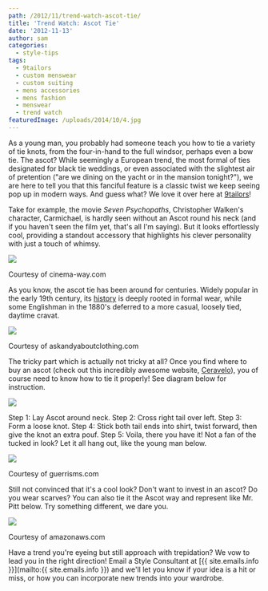 ```yaml
---
path: /2012/11/trend-watch-ascot-tie/
title: 'Trend Watch: Ascot Tie'
date: '2012-11-13'
author: sam
categories:
  - style-tips
tags:
  - 9tailors
  - custom menswear
  - custom suiting
  - mens accessories
  - mens fashion
  - menswear
  - trend watch
featuredImage: /uploads/2014/10/4.jpg
---
```

As a young man, you probably had someone teach you how to tie a variety of tie knots, from the four-in-hand to the full windsor, perhaps even a bow tie. The ascot? While seemingly a European trend, the most formal of ties designated for black tie weddings, or even associated with the slightest air of pretention ("are we dining on the yacht or in the mansion tonight?"), we are here to tell you that this fanciful feature is a classic twist we keep seeing pop up in modern ways. And guess what? We love it over here at [9tailors](http://www.9tailors.com/)!

Take for example, the movie _Seven Psychopaths_, Christopher Walken's character, Carmichael, is hardly seen without an Ascot round his neck (and if you haven't seen the film yet, that's all I'm saying). But it looks effortlessly cool, providing a standout accessory that highlights his clever personality with just a touch of whimsy.

[![](http://2.bp.blogspot.com/-IKddnutvza0/UJ6T1YnJnaI/AAAAAAAABbM/IGHCWQLY_8M/s1600/Seven-Psychopaths-Christopher-Walken.jpg)](http://2.bp.blogspot.com/-IKddnutvza0/UJ6T1YnJnaI/AAAAAAAABbM/IGHCWQLY_8M/s1600/Seven-Psychopaths-Christopher-Walken.jpg)

Courtesy of cinema-way.com

As you know, the ascot tie has been around for centuries. Widely popular in the early 19th century, its [history](http://en.wikipedia.org/wiki/Ascot_tie) is deeply rooted in formal wear, while some Englishman in the 1880's deferred to a more casual, loosely tied, daytime cravat.

[![](http://4.bp.blogspot.com/-3aJUDz-lFLk/UJ6UdekspYI/AAAAAAAABbc/SZ8-k87aqI8/s1600/article-page-main_ehow_images_a07_l6_l6_make-ascot-tie-800x800.jpg)](http://4.bp.blogspot.com/-3aJUDz-lFLk/UJ6UdekspYI/AAAAAAAABbc/SZ8-k87aqI8/s1600/article-page-main_ehow_images_a07_l6_l6_make-ascot-tie-800x800.jpg)

Courtesy of askandyaboutclothing.com

The tricky part which is actually not tricky at all? Once you find where to buy an ascot (check out this incredibly awesome website, [Ceravelo](http://ceravelo.com/collections/ascots)), you of course need to know how to tie it properly! See diagram below for instruction.

[![](http://3.bp.blogspot.com/-Bhphhi6QQUs/UJ6Uaxf-L4I/AAAAAAAABbU/q-Ol1A-DX1Y/s400/ascot-howtotie.jpg)](http://3.bp.blogspot.com/-Bhphhi6QQUs/UJ6Uaxf-L4I/AAAAAAAABbU/q-Ol1A-DX1Y/s1600/ascot-howtotie.jpg)

Step 1: Lay Ascot around neck.
Step 2: Cross right tail over left.
Step 3: Form a loose knot.
Step 4: Stick both tail ends into shirt, twist forward, then give the knot an extra pouf.
Step 5: Voila, there you have it! Not a fan of the tucked in look? Let it all hang out, like the young man below.

[![](http://3.bp.blogspot.com/-V5SZs0xD6CA/UJ6VVulsEsI/AAAAAAAABbk/Dpem64Dov0M/s400/ascot.jpg)](http://3.bp.blogspot.com/-V5SZs0xD6CA/UJ6VVulsEsI/AAAAAAAABbk/Dpem64Dov0M/s1600/ascot.jpg)

Courtesy of guerrisms.com

Still not convinced that it's a cool look? Don't want to invest in an ascot? Do you wear scarves? You can also tie it the Ascot way and represent like Mr. Pitt below. Try something different, we dare you.

[![](http://1.bp.blogspot.com/-TNcDyvuiqSU/UJ6iW5YOMkI/AAAAAAAABcg/m5qosph-9DI/s640/trio_of_celebrities_in_ascot_ties.png.scaled500.png)](http://1.bp.blogspot.com/-TNcDyvuiqSU/UJ6iW5YOMkI/AAAAAAAABcg/m5qosph-9DI/s1600/trio_of_celebrities_in_ascot_ties.png.scaled500.png)

Courtesy of amazonaws.com

Have a trend you're eyeing but still approach with trepidation? We vow to lead you in the right direction! Email a Style Consultant at [{{ site.emails.info }}](mailto:{{ site.emails.info }}) and we'll let you know if your idea is a hit or miss, or how you can incorporate new trends into your wardrobe.